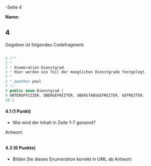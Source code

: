 -Seite 4

**Name:**

## 4
Gegeben ist folgendes Codefragment:

```java

1 /**
2 *
3 * Enumeration Dienstgrad.
4 * Hier werden ein Teil der moeglichen Dienstgrade festgelegt.
5 *
6 * @author paul
7 */
8 public enum Dienstgrad {
9 UNTEROFFIZIER, OBERGEFREITER, OBERSTABSGEFREITER, GEFREITER;
10 }
```
#### 4.1 (1 Punkt)
* Wie wird der Inhalt in Zeile 1-7 genannt?

Antwort:
```java


```

#### 4.2 (6 Punkte)
* Bilden Sie dieses Enumeration korrekt in UML ab
Antwort:

```












```
